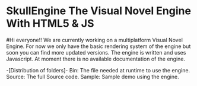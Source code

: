 # SkullEngine The Visual Novel Engine With HTML5 & JS


#Hi everyone!!
We are currently working on a multiplatform Visual Novel Engine. For now we only have the basic rendering system of the engine but soon you can find more updated versions. The engine is written and uses Javascript.
At moment there is no available documentation of the engine.

-[Distribution of folders]-
Bin: The file needed at runtime to use the engine.
Source: The full Source code.
Sample: Sample demo using the engine.
